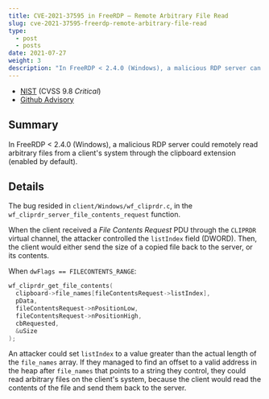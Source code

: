 ```yaml
---
title: CVE-2021-37595 in FreeRDP — Remote Arbitrary File Read
slug: cve-2021-37595-freerdp-remote-arbitrary-file-read
type:
  - post
  - posts
date: 2021-07-27
weight: 3
description: "In FreeRDP < 2.4.0 (Windows), a malicious RDP server can remotely read arbitrary files from a client's system through the clipboard extension (enabled by default)."
---
```


* [NIST](https://nvd.nist.gov/vuln/detail/CVE-2021-37595) (CVSS 9.8 *Critical*)
* [Github Advisory](https://github.com/FreeRDP/FreeRDP/security/advisories/GHSA-qg62-jcfp-46fw)

## Summary

In FreeRDP < 2.4.0 (Windows), a malicious RDP server could remotely read arbitrary files from a client's system through the clipboard extension (enabled by default).

## Details

The bug resided in `client/Windows/wf_cliprdr.c`, in the `wf_cliprdr_server_file_contents_request` function.

When the client received a *File Contents Request* PDU through the `CLIPRDR` virtual channel, the attacker controlled the `listIndex` field (DWORD). Then, the client would either send the size of a copied file back to the server, or its contents.

When `dwFlags == FILECONTENTS_RANGE`:

```c
wf_cliprdr_get_file_contents(
  clipboard->file_names[fileContentsRequest->listIndex],
  pData,
  fileContentsRequest->nPositionLow,
  fileContentsRequest->nPositionHigh,
  cbRequested,
  &uSize
);
```

An attacker could set `listIndex` to a value greater than the actual length of the `file_names` array. If they managed to find an offset to a valid address in the heap after `file_names` that points to a string they control, they could read arbitrary files on the client's system, because the client would read the contents of the file and send them back to the server.
